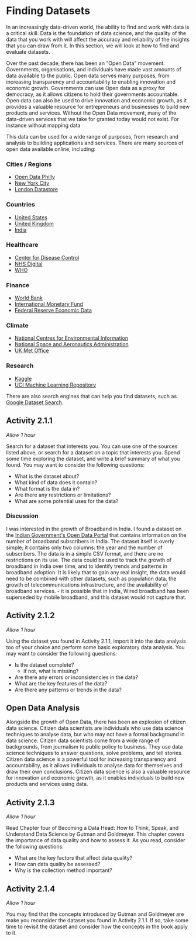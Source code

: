 # Finding Datasets

In an increasingly data-driven world, the ability to find and work with data is
a critical skill. Data is the foundation of data science, and the quality of the
data that you work with will affect the accuracy and reliability of the insights
that you can draw from it. In this section, we will look at how to find and
evaluate datasets.

Over the past decade, there has been an "Open Data" movement. Governments,
organisations, and individuals have made vast amounts of data available to the
public. Open data serves many purposes, from increasing transparency and
accountability to enabling innovation and economic growth. Governments can use
Open data as a proxy for democracy, as it allows citizens to hold their
governments accountable. Open data can also be used to drive innovation and
economic growth, as it provides a valuable resource for entrepreneurs and
businesses to build new products and services. Without the Open Data movement,
many of the data-driven services that we take for granted today would not exist.
For instance without mapping data

This data can be used for a wide range of purposes, from research and analysis
to building applications and services. There are many sources of open data
available online, including:

### Cities / Regions

- [Open Data Philly](https://opendataphilly.org/)
- [New York City](https://opendata.cityofnewyork.us/)
- [London Datastore](https://data.london.gov.uk/)

### Countries

- [United States](https://www.data.gov/)
- [United Kingdom](https://data.gov.uk/)
- [India](https://data.gov.in/)

### Healthcare

- [Center for Disease Control](https://www.cdc.gov/datastatistics/index.html)
- [NHS Digital](https://digital.nhs.uk/data-and-information)
- [WHO](https://www.who.int/data/gho)

### Finance

- [World Bank](https://data.worldbank.org/)
- [International Monetary Fund](https://www.imf.org/en/Data)
- [Federal Reserve Economic Data](https://fred.stlouisfed.org/)

### Climate

- [National Centres for Environmental Information](https://www.ncdc.noaa.gov/data-access)
- [National Space and Aeronautics Administration](https://data.nasa.gov/)
- [UK Met Office](https://www.metoffice.gov.uk/research/climate/climate-monitoring)

### Research

- [Kaggle](https://www.kaggle.com/datasets)
- [UCI Machine Learning Repository](https://archive.ics.uci.edu/ml/index.php)

There are also search engines that can help you find datasets, such as
[Google Dataset Search](https://datasetsearch.research.google.com/).

## Activity 2.1.1

_Allow 1 hour_

Search for a dataset that interests you. You can use one of the sources listed
above, or search for a dataset on a topic that interests you. Spend some time
exploring the dataset, and write a brief summary of what you found. You may want
to consider the following questions:

- What is the dataset about?
- What kind of data does it contain?
- What format is the data in?
- Are there any restrictions or limitations?
- What are some potential uses for the data?

### Discussion

I was interested in the growth of Broadband in India. I found a dataset on the
[Indian Government's Open Data Portal](https://visualize.data.gov.in/?inst=ae965f52-015d-47f6-a6ca-ada4c275970b)
that contains information on the number of broadband subscribers in India. The
dataset itself is overly simple; it contains only two columns: the year and the
number of subscribers. The data is in a simple CSV format, and there are no
restrictions on its use. The data could be used to track the growth of broadband
in India over time, and to identify trends and patterns in broadband adoption.
It is likely that to gain any real insight, the data would need to be combined
with other datasets, such as population data, the growth of telecommunications
infrastructure, and the availability of broadband services. - it is possible
that in India, Wired broadband has been superseded by mobile broadband, and this
dataset would not capture that.

## Activity 2.1.2

_Allow 1 hour_

Using the dataset you found in Activity 2.1.1, import it into the data analysis
too of your choice and perform some basic exploratory data analysis. You may
want to consider the following questions:

- Is the dataset complete?
  - if not, what is missing?
- Are there any errors or inconsistencies in the data?
- What are the key features of the data?
- Are there any patterns or trends in the data?

## Open Data Analysis

Alongside the growth of Open Data, there has been an explosion of citizen data
science. Citizen data scientists are individuals who use data science techniques
to analyse data, but who may not have a formal background in data science.
Citizen data scientists come from a wide range of backgrounds, from journalism
to public policy to business. They use data science techniques to answer
questions, solve problems, and tell stories. Citizen data science is a powerful
tool for increasing transparency and accountability, as it allows individuals to
analyse data for themselves and draw their own conclusions. Citizen data science
is also a valuable resource for innovation and economic growth, as it enables
individuals to build new products and services using data.

## Activity 2.1.3

_Allow 1 hour_

Read Chapter four of Becoming a Data Head: How to Think, Speak, and Understand
Data Science by Gutman and Goldmeyer. This chapter covers the importance of data
quality and how to assess it. As you read, consider the following questions:

- What are the key factors that affect data quality?
- How can data quality be assessed?
- Why is the collection method important?

<!-- TODO: more content here linking the concepts back to the topic -->

## Activity 2.1.4

_Allow 1 hour_

You may find that the concepts introduced by Gutman and Goldmeyer are make you reconsider the dataset you found in Activity 2.1.1.  If so, take some time to revisit the dataset and consider how the concepts in the book apply to it.
